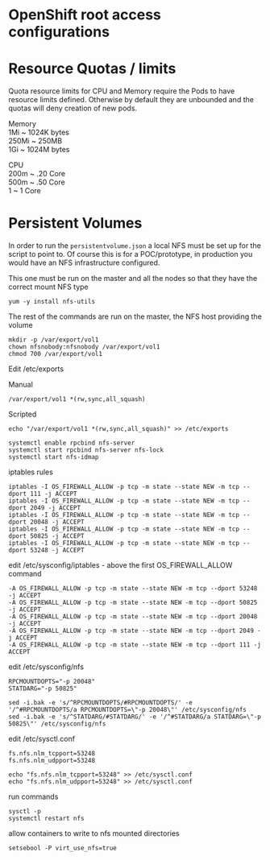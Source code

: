 OpenShift root access configurations
===

# Resource Quotas / limits

Quota resource limits for CPU and Memory require the Pods to have resource limits defined.  Otherwise by default they are unbounded and the quotas will deny creation of new pods.

Memory  
1Mi ~ 1024K bytes  
250Mi ~ 250MB  
1Gi ~ 1024M bytes  

CPU  
200m ~ .20 Core  
500m ~ .50 Core  
1 ~ 1 Core  


# Persistent Volumes

In order to run the `persistentvolume.json` a local NFS must be set up for the script to point to.  Of course this is for a POC/prototype, in production you would have an NFS infrastructure configured.

This one must be run on the master and all the nodes so that they have the correct mount NFS type

	yum -y install nfs-utils

The rest of the commands are run on the master, the NFS host providing the volume

	mkdir -p /var/export/vol1
	chown nfsnobody:nfsnobody /var/export/vol1
	chmod 700 /var/export/vol1

Edit /etc/exports

Manual

	/var/export/vol1 *(rw,sync,all_squash)

Scripted

	echo "/var/export/vol1 *(rw,sync,all_squash)" >> /etc/exports

	systemctl enable rpcbind nfs-server
	systemctl start rpcbind nfs-server nfs-lock 
	systemctl start nfs-idmap

iptables rules

	iptables -I OS_FIREWALL_ALLOW -p tcp -m state --state NEW -m tcp --dport 111 -j ACCEPT
	iptables -I OS_FIREWALL_ALLOW -p tcp -m state --state NEW -m tcp --dport 2049 -j ACCEPT
	iptables -I OS_FIREWALL_ALLOW -p tcp -m state --state NEW -m tcp --dport 20048 -j ACCEPT
	iptables -I OS_FIREWALL_ALLOW -p tcp -m state --state NEW -m tcp --dport 50825 -j ACCEPT
	iptables -I OS_FIREWALL_ALLOW -p tcp -m state --state NEW -m tcp --dport 53248 -j ACCEPT

edit /etc/sysconfig/iptables - above the first OS_FIREWALL_ALLOW command

	-A OS_FIREWALL_ALLOW -p tcp -m state --state NEW -m tcp --dport 53248 -j ACCEPT
	-A OS_FIREWALL_ALLOW -p tcp -m state --state NEW -m tcp --dport 50825 -j ACCEPT
	-A OS_FIREWALL_ALLOW -p tcp -m state --state NEW -m tcp --dport 20048 -j ACCEPT
	-A OS_FIREWALL_ALLOW -p tcp -m state --state NEW -m tcp --dport 2049 -j ACCEPT
	-A OS_FIREWALL_ALLOW -p tcp -m state --state NEW -m tcp --dport 111 -j ACCEPT

edit /etc/sysconfig/nfs

	RPCMOUNTDOPTS="-p 20048"
	STATDARG="-p 50825"
	
	sed -i.bak -e 's/^RPCMOUNTDOPTS/#RPCMOUNTDOPTS/' -e '/^#RPCMOUNTDOPTS/a RPCMOUNTDOPTS=\"-p 20048\"' /etc/sysconfig/nfs	
	sed -i.bak -e 's/^STATDARG/#STATDARG/' -e '/^#STATDARG/a STATDARG=\"-p 50825\"' /etc/sysconfig/nfs	

edit /etc/sysctl.conf

	fs.nfs.nlm_tcpport=53248
	fs.nfs.nlm_udpport=53248
	
	echo "fs.nfs.nlm_tcpport=53248" >> /etc/sysctl.conf
	echo "fs.nfs.nlm_udpport=53248" >> /etc/sysctl.conf

run commands

	sysctl -p
	systemctl restart nfs

allow containers to write to nfs mounted directories

	setsebool -P virt_use_nfs=true